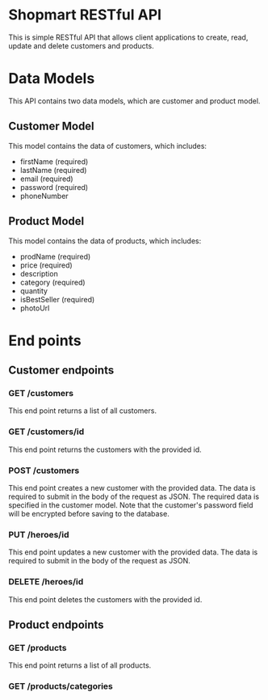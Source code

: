 # Shopmart RESTful API

This is simple RESTful API that allows client applications to create, read, update and delete customers and products.

# Data Models

This API contains two data models, which are customer and product model.

## Customer Model

This model contains the data of customers, which includes:

- firstName (required)
- lastName (required)
- email (required)
- password (required)
- phoneNumber

## Product Model

This model contains the data of products, which includes:

- prodName (required)
- price (required)
- description
- category (required)
- quantity
- isBestSeller (required)
- photoUrl

# End points

## Customer endpoints

### GET /customers

This end point returns a list of all customers.

### GET /customers/id

This end point returns the customers with the provided id.

### POST /customers

This end point creates a new customer with the provided data. The data is required to submit in the body of the request as JSON. The required data is specified in the customer model. Note that the customer's password field will be encrypted before saving to the database.

### PUT /heroes/id

This end point updates a new customer with the provided data. The data is required to submit in the body of the request as JSON.

### DELETE /heroes/id

This end point deletes the customers with the provided id.

## Product endpoints

### GET /products

This end point returns a list of all products.

### GET /products/categories
